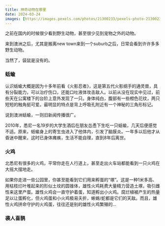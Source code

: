 ```yaml
---
title: 神奇动物在哪里
date: 2024-03-24
images: [https://images.pexels.com/photos/21300233/pexels-photo-21300233/free-photo-of-australian-slut.jpeg,]
---
```


之前在国内的时候很少看到野生动物，甚至很少见到宠物之外的动物。

来到澳洲之后，尤其是搬离new town来到一个suburb之后，日常会看到许许多多野生动物。

当然了，袋鼠是没有的。

### 蛞蝓

认识蛞蝓大概是因为十多年前看《火影忍者》，这是第五代火影纲手的通灵兽，具有分裂能力，可以治疗伤口，还能口吐液体攻击敌人。以前从没在现实中见过，前些天在公寓楼下的台阶上意外发现了一只。身体纯白，腹部有一些橙色花纹，两只短短的触角挺可爱。最明显的特点是背上呼吸孔附近有一个神秘的三角形标记。

说到澳洲蛞蝓，一则旧新闻传播很广。

2010年，悉尼一名19岁的大学生酒后在朋友怂恿下生吃一只蛞蝓，几天后便感觉不适。原来，蛞蝓身上的寄生虫进入了他体内，引发了脑膜炎。一年多以后他才从昏迷中醒来，这时已身体瘫痪，生活不能自理，直到8年后离世。

### 火鸡

北悉尼有很多的火鸡，平常你走在人行道上，甚至走出火车站都能看到一只火鸡在大摇大摆地走。

如果你走进一些公园里，你甚至能看到它们用来孵蛋的“塚”。这是一种1米多高、用枯枝烂叶堆起来的形似土坟的圆锥体，雄性火鸡耗费大量精力营造土塚，吸引雌性来这里产蛋。雄性火鸡会一直守护着蛋，知道孵出小火鸡。腐烂植被产生的热量足以让蛋孵化，但火鸡蛋和小火鸡极易夭折，蜥蜴/蛇都是它们的天敌。而且，雄性火鸡拼命守护的火鸡蛋，往往还是别的雄性火鸡繁殖的...

### 

### 袭人喜鹊


